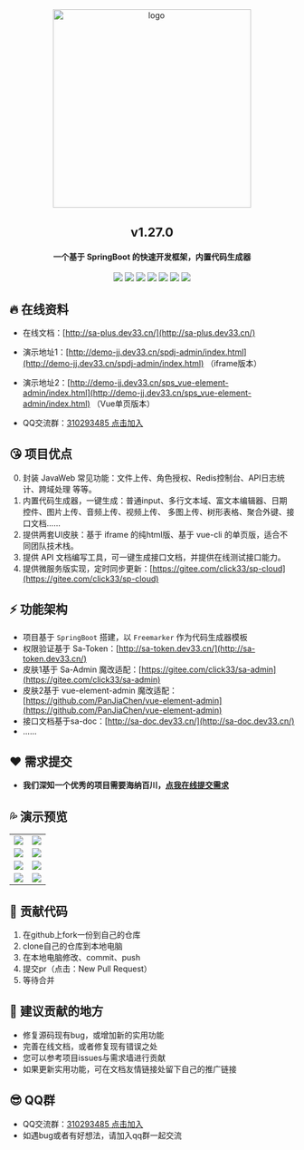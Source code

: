 <div align="center">
	<img alt="logo" src="https://gitee.com/click33/sa-plus/raw/master/sp-devdoc/sa-plus.png" width="350">
	<!-- <h2 align="center" style="font-size: 80px; font-weight: 700;">Sa-plus</h2> -->
</div>
<div align="center" style="margin-top: 30px; font-size: 22px;"><b>v1.27.0</b></div>
<h4 align="center">一个基于 SpringBoot 的快速开发框架，内置代码生成器</h4>
<p align="center">
	<a href="https://gitee.com/click33/sa-plus/stargazers"><img src="https://gitee.com/click33/sa-plus/badge/star.svg"></a>
	<a href='https://gitee.com/click33/sa-plus/members'><img src='https://gitee.com/click33/sa-plus/badge/fork.svg'></a>
	<a href="https://github.com/click33/sa-plus/stargazers"><img src="https://img.shields.io/github/stars/click33/sa-plus?style=flat-square&logo=GitHub"></a>
	<a href="https://github.com/click33/sa-plus/watchers"><img src="https://img.shields.io/github/watchers/click33/sa-plus?style=flat-square&logo=GitHub"></a>
	<a href="https://github.com/click33/sa-plus/network/members"><img src="https://img.shields.io/github/forks/click33/sa-plus?style=flat-square&logo=GitHub"></a>
	<a href="https://github.com/click33/sa-plus/issues"><img src="https://img.shields.io/github/issues/click33/sa-plus.svg?style=flat-square&logo=GitHub"></a>
	<a href="https://github.com/click33/sa-plus/blob/master/LICENSE"><img src="https://img.shields.io/github/license/click33/sa-plus.svg?style=flat-square&logo=GitHub"></a>
</p>


## 🔥 在线资料

- 在线文档：[http://sa-plus.dev33.cn/](http://sa-plus.dev33.cn/)

- 演示地址1：[http://demo-jj.dev33.cn/spdj-admin/index.html](http://demo-jj.dev33.cn/spdj-admin/index.html) （iframe版本）

- 演示地址2：[http://demo-jj.dev33.cn/sps_vue-element-admin/index.html](http://demo-jj.dev33.cn/sps_vue-element-admin/index.html) （Vue单页版本）

- QQ交流群：[310293485 点击加入](https://jq.qq.com/?_wv=1027&k=NNBSOkeA)


## 😘 项目优点 
0. 封装 JavaWeb 常见功能：文件上传、角色授权、Redis控制台、API日志统计、跨域处理 等等。
1. 内置代码生成器，一键生成：普通input、多行文本域、富文本编辑器、日期控件、图片上传、音频上传、视频上传、 多图上传、树形表格、聚合外键、接口文档......
2. 提供两套UI皮肤：基于 iframe 的纯html版、基于 vue-cli 的单页版，适合不同团队技术栈。
3. 提供 API 文档编写工具，可一键生成接口文档，并提供在线测试接口能力。
4. 提供微服务版实现，定时同步更新：[https://gitee.com/click33/sp-cloud](https://gitee.com/click33/sp-cloud)


## ⚡ 功能架构 
- 项目基于 `SpringBoot` 搭建，以 `Freemarker` 作为代码生成器模板 
- 权限验证基于 Sa-Token：[http://sa-token.dev33.cn/](http://sa-token.dev33.cn/)
- 皮肤1基于 Sa-Admin 魔改适配：[https://gitee.com/click33/sa-admin](https://gitee.com/click33/sa-admin)
- 皮肤2基于 vue-element-admin 魔改适配：[https://github.com/PanJiaChen/vue-element-admin](https://github.com/PanJiaChen/vue-element-admin)
- 接口文档基于sa-doc：[http://sa-doc.dev33.cn/](http://sa-doc.dev33.cn/)
- ...... 


## ❤️ 需求提交 
- **我们深知一个优秀的项目需要海纳百川，[点我在线提交需求](http://sa-app.dev33.cn/wall.html?name=sa-plus)**


## 💦 演示预览 
<table>
    <tr>
        <td><img src="https://color-test.oss-cn-qingdao.aliyuncs.com/sa-plus/pre-1.png"/></td>
        <td><img src="https://color-test.oss-cn-qingdao.aliyuncs.com/sa-plus/pre-2.png"/></td>
    </tr>
    <tr>
        <td><img src="https://color-test.oss-cn-qingdao.aliyuncs.com/sa-plus/pre-3.png"/></td>
        <td><img src="https://color-test.oss-cn-qingdao.aliyuncs.com/sa-plus/pre-4.png"/></td>
    </tr>
    <tr>
        <td><img src="https://color-test.oss-cn-qingdao.aliyuncs.com/sa-plus/pre-5.png"/></td>
        <td><img src="https://color-test.oss-cn-qingdao.aliyuncs.com/sa-plus/pre-6.png"/></td>
    </tr>
    <tr>
        <td><img src="https://color-test.oss-cn-qingdao.aliyuncs.com/sa-plus/pre-7.png"/></td>
        <td><img src="https://color-test.oss-cn-qingdao.aliyuncs.com/sa-plus/pre-8.png"/></td>
    </tr>
</table>




## 🔨 贡献代码 
1. 在github上fork一份到自己的仓库
2. clone自己的仓库到本地电脑
3. 在本地电脑修改、commit、push
4. 提交pr（点击：New Pull Request）
5. 等待合并


## 🌱 建议贡献的地方 
- 修复源码现有bug，或增加新的实用功能
- 完善在线文档，或者修复现有错误之处
- 您可以参考项目issues与需求墙进行贡献
- 如果更新实用功能，可在文档友情链接处留下自己的推广链接


## 😎 QQ群 
- QQ交流群：[310293485 点击加入](https://jq.qq.com/?_wv=1027&k=NNBSOkeA)
- 如遇bug或者有好想法，请加入qq群一起交流  



